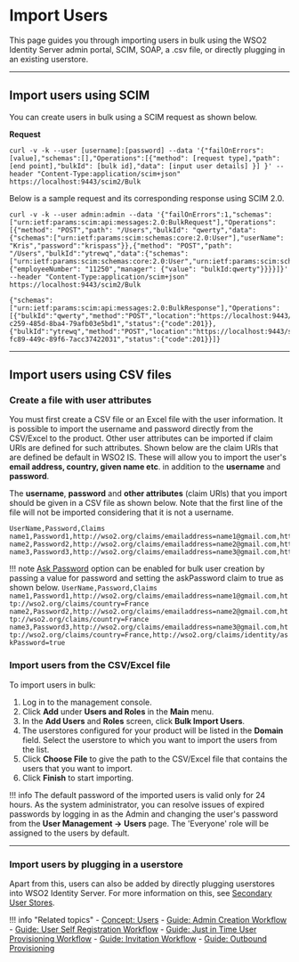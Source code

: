 # Import Users

This page guides you through importing users in bulk using the WSO2 Identity Server admin portal, SCIM, SOAP, a .csv file, or directly plugging in an existing userstore. 

-----

## Import users using SCIM
You can create users in bulk using a SCIM request as shown below. 

**Request**

```curl
curl -v -k --user [username]:[password] --data '{"failOnErrors": [value],"schemas":[],"Operations":[{"method": [request type],"path": [end point],"bulkId": [bulk id],"data": [input user details] }] }' --header "Content-Type:application/scim+json" https://localhost:9443/scim2/Bulk
```

Below is a sample request and its corresponding response using SCIM 2.0. 

```tab="Sample Request"
curl -v -k --user admin:admin --data '{"failOnErrors":1,"schemas":["urn:ietf:params:scim:api:messages:2.0:BulkRequest"],"Operations":[{"method": "POST","path": "/Users","bulkId": "qwerty","data":{"schemas":["urn:ietf:params:scim:schemas:core:2.0:User"],"userName": "Kris","password":"krispass"}},{"method": "POST","path": "/Users","bulkId":"ytrewq","data":{"schemas":["urn:ietf:params:scim:schemas:core:2.0:User","urn:ietf:params:scim:schemas:extension:enterprise:2.0:User"],"userName":"Jesse","password":"jessepass","urn:ietf:params:scim:schemas:extension:enterprise:2.0:User":{"employeeNumber": "11250","manager": {"value": "bulkId:qwerty"}}}}]}' --header "Content-Type:application/scim+json" https://localhost:9443/scim2/Bulk
```

```tab="Sample Response"
{"schemas":["urn:ietf:params:scim:api:messages:2.0:BulkResponse"],"Operations":[{"bulkId":"qwerty","method":"POST","location":"https://localhost:9443/scim2/Users/81cbba1b-c259-485d-8ba4-79afb03e5bd1","status":{"code":201}},{"bulkId":"ytrewq","method":"POST","location":"https://localhost:9443/scim2/Users/b489dacc-fc89-449c-89f6-7acc37422031","status":{"code":201}}]}
```

---

## Import users using CSV files

### Create a file with user attributes
You must first create a CSV file or an Excel file with the user information. It is possible to import the username and 
password directly from the CSV/Excel to the product. Other user attributes can be imported if claim URls are defined for
such attributes. Shown below are the claim URls that are defined be default in WSO2 IS. These will allow you to import 
the user's **email address, country, given name etc**. in addition to the **username** and **password**.

The **username**, **password** and **other attributes** (claim URls) that you import should be given in a CSV file as 
shown below. Note that the first line of the file will not be imported considering that it is not a username.

```
UserName,Password,Claims
name1,Password1,http://wso2.org/claims/emailaddress=name1@gmail.com,http://wso2.org/claims/country=France
name2,Password2,http://wso2.org/claims/emailaddress=name2@gmail.com,http://wso2.org/claims/country=France
name3,Password3,http://wso2.org/claims/emailaddress=name3@gmail.com,http://wso2.org/claims/country=France
```

!!! note
    [Ask Password](../invitation-workflow) option can be enabled for bulk user creation by passing a value for password and 
     setting the askPassword claim to true as shown below.
     ```
     UserName,Password,Claims
     name1,Password1,http://wso2.org/claims/emailaddress=name1@gmail.com,http://wso2.org/claims/country=France
     name2,Password2,http://wso2.org/claims/emailaddress=name2@gmail.com,http://wso2.org/claims/country=France
     name3,Password3,http://wso2.org/claims/emailaddress=name3@gmail.com,http://wso2.org/claims/country=France,http://wso2.org/claims/identity/askPassword=true
     ```
     
### Import users from the CSV/Excel file

To import users in bulk:

1.  Log in to the management console.
2.  Click **Add** under **Users and Roles** in the **Main** menu.
3.  In the **Add Users** and **Roles** screen, click **Bulk Import
    Users**.
4.  The userstores configured for your product will be listed in the
    **Domain** field. Select the userstore to which you want to import
    the users from the list.
5.  Click **Choose File** to give the path to the CSV/Excel file that
    contains the users that you want to import.
6.  Click **Finish** to start importing.

!!! info
      The default password of the imported users is valid only for 24 hours.
      As the system administrator, you can resolve issues of expired passwords
      by logging in as the Admin and changing the user's password from the
      **User Management -\>** **Users** page. The 'Everyone' role will be
      assigned to the users by default.

----

### Import users by plugging in a userstore

Apart from this, users can also be added by directly plugging userstores into WSO2 Identity Server. For more information on this, see [Secondary User Stores](../../../deploy/configure-secondary-user-stores/).


!!! info "Related topics"
    - [Concept: Users](../../../references/concepts/user-management/users)
    - [Guide: Admin Creation Workflow](../admin-creation-workflow) 
    - [Guide: User Self Registration Workflow](../self-registration-workflow)
    - [Guide: Just in Time User Provisioning Workflow](../jit-workflow)
    - [Guide: Invitation Workflow](../invitation-workflow) 
    - [Guide: Outbound Provisioning](../outbound-provisioning)
    
